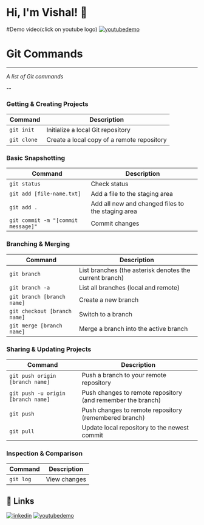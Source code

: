 
# Hi, I'm Vishal! 👋

#Demo video(click on youtube logo)
[![youtubedemo](https://img.shields.io/badge/watch_demo_video-red?logo=youtube&style=social)](https://www.youtube.com/watch?v=ZFHUrbcD4Dk)



Git Commands
============


___

_A list of  Git commands_



--

### Getting & Creating Projects

| Command | Description |
| ------- | ----------- |
| `git init` | Initialize a local Git repository |
| `git clone ` | Create a local copy of a remote repository |

### Basic Snapshotting

| Command | Description |
| ------- | ----------- |
| `git status` | Check status |
| `git add [file-name.txt]` | Add a file to the staging area |
| `git add .` | Add all new and changed files to the staging area |
| `git commit -m "[commit message]"` | Commit changes |


### Branching & Merging

| Command | Description |
| ------- | ----------- |
| `git branch` | List branches (the asterisk denotes the current branch) |
| `git branch -a` | List all branches (local and remote) |
| `git branch [branch name]` | Create a new branch |
| `git checkout [branch name]` | Switch to a branch |
| `git merge [branch name]` | Merge a branch into the active branch |


### Sharing & Updating Projects

| Command | Description |
| ------- | ----------- |
| `git push origin [branch name]` | Push a branch to your remote repository |
| `git push -u origin [branch name]` | Push changes to remote repository (and remember the branch) |
| `git push` | Push changes to remote repository (remembered branch) |
| `git pull` | Update local repository to the newest commit |


### Inspection & Comparison

| Command | Description |
| ------- | ----------- |
| `git log` | View changes |

## 🔗 Links

[![linkedin](https://img.shields.io/badge/linkedin-0A66C2?style=for-the-badge&logo=linkedin&logoColor=white)](https://www.linkedin.com/in/vishal-kamboj-5a187a208/)
[![youtubedemo](https://img.shields.io/badge/watch_demo_video-red?logo=youtube&style=social)](https://www.youtube.com/watch?v=ZFHUrbcD4Dk)



